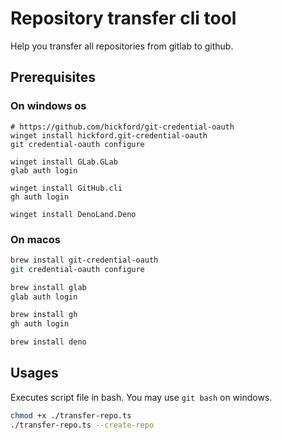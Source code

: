 # Repository transfer cli tool

Help you transfer all repositories from gitlab to github.

## Prerequisites

### On windows os

```shell
# https://github.com/hickford/git-credential-oauth
winget install hickford.git-credential-oauth
git credential-oauth configure

winget install GLab.GLab
glab auth login

winget install GitHub.cli
gh auth login

winget install DenoLand.Deno
```

### On macos

```bash
brew install git-credential-oauth
git credential-oauth configure

brew install glab
glab auth login

brew install gh
gh auth login

brew install deno
```

## Usages

Executes script file in bash. You may use `git bash` on windows.

```bash
chmod +x ./transfer-repo.ts
./transfer-repo.ts --create-repo
```
